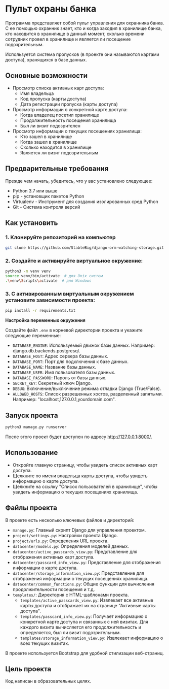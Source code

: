 # Пульт охраны банка

Программа представляет собой пульт управления для охранника банка. С ее помощью охранник знает, кто и когда заходил в хранилище банка, кто находится в хранилище в данный момент, сколько времени сотрудник провел в хранилище и является ли посещение подозрительным.

Используется система пропусков (в проекте они называются картами доступа), хранящихся в базе данных.

## Основные возможности

* Просмотр списка активных карт доступа:
    * Имя владельца
    * Код пропуска (карты доступа)
    * Дата регистрации пропуска (карты доступа)
* Просмотр информации о конкретной карте доступа:
    * Когда владелец посетил хранилище
    * Продолжительность посещения хранилища
    * Был ли визит подозрителен
* Просмотр информации о текущих посещениях хранилища:
    * Кто зашел в хранилище
    * Когда зашел в хранилище
    * Сколько находится в хранилище
    * Является ли визит подозрительным

## Предварительные требования

Прежде чем начать, убедитесь, что у вас установлено следующее:

* Python 3.7 или выше
* pip - установщик пакетов Python
* Virtualenv - Инструмент для создания изолированных сред Python
* Git - Система контроля версий

## Как установить

### 1. Клонируйте репозиторий на компьютер

```bash
git clone https://github.com/StableBig/django-orm-watching-storage.git
```

### 2. Создайте и активируйте виртуальное окружение:

```bash
python3 -m venv venv
source venv/bin/activate  # для Unix систем
.\venv\Scripts\activate  # для Windows
```

### 3. С активированным виртуальным окружением установите зависимости проекта:

```bash
pip install -r requirements.txt
```

**Настройка переменных окружения**

Создайте файл `.env` в корневой директории проекта и укажите следующие переменные:

* `DATABASE_ENGINE`: Используемый движок базы данных. Например: django.db.backends.postgresql.
* `DATABASE_HOST`: Адрес сервера базы данных.
* `DATABASE_PORT`: Порт для подключения к базе данных.
* `DATABASE_NAME`: Название базы данных.
* `DATABASE_USER`: Имя пользователя базы данных.
* `DATABASE_PASSWORD`: Пароль от базы данных.
* `SECRET_KEY`: Секретный ключ Django.
* `DEBUG`: Включение/выключение режима отладки Django (True/False).
* `ALLOWED_HOSTS`: Список разрешенных хостов, разделенный запятыми. Например: "localhost,127.0.0.1,yourdomain.com".

## Запуск проекта

```bash
python3 manage.py runserver
```

После этого проект будет доступен по адресу http://127.0.0.1:8000/.

## Использование

* Откройте главную страницу, чтобы увидеть список активных карт доступа.
* Щелкните по имени владельца карты доступа, чтобы увидеть информацию о карте доступа.
* Щелкните на ссылку "Список пользователей в хранилище", чтобы увидеть информацию о текущих посещениях хранилища.


## Файлы проекта

В проекте есть несколько ключевых файлов и директорий:

* `manage.py`: Главный скрипт Django для управления проектом.
* `project/settings.py`: Настройки проекта Django.
* `project/urls.py`: Определения URL проекта.
* `datacenter/models.py`: Определения моделей данных.
* `datacenter/active_passcards_view.py`: Представление для отображения активных карт доступа.
* `datacenter/passcard_info_view.py`: Представление для отображения информации о карте доступа.
* `datacenter/storage_information_view.py`: Представление для отображения информации о текущих посещениях хранилища.
* `datacenter/common_functions.py`: Общие функции для вычисления продолжительности посещения и т.д.
* `templates/`: Директория с HTML-шаблонами проекта.
    * `templates/active_passcards_view.py`: Извлекает все активные карты доступа и отображает их на странице "Активные карты доступа".
    * `templates/passcard_info_view.py`: Получает информацию о конкретной карте доступа и связанных с ней визитах. Для каждого визита вычисляется его продолжительность и определяется, был ли визит подозрительным.
    * `templates/storage_information_view.py`: Извлекает информацию о всех текущих визитах.

В проекте используется Bootstrap для удобной стилизации веб-страниц.

## Цель проекта

Код написан в образовательных целях.
